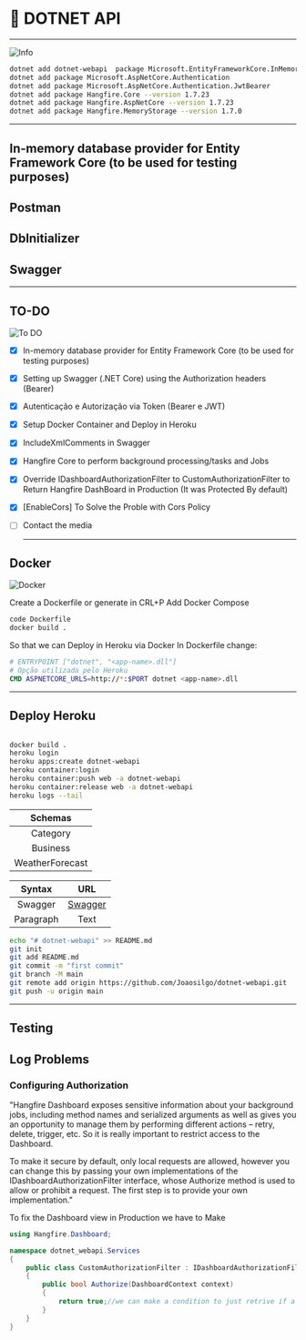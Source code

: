 # 🌮 DOTNET API

___

![Info](https://images.unsplash.com/photo-1623282033815-40b05d96c903?ixid=MnwyMjIwNDh8MHwxfGNvbGxlY3Rpb258MXwzY1hKR09YdkpZOHx8fHx8Mnx8MTYyNDEyMzM5MQ&ixlib=rb-1.2.1)

````bash
dotnet add dotnet-webapi  package Microsoft.EntityFrameworkCore.InMemory --version 5.0.6
dotnet add package Microsoft.AspNetCore.Authentication
dotnet add package Microsoft.AspNetCore.Authentication.JwtBearer
dotnet add package Hangfire.Core --version 1.7.23
dotnet add package Hangfire.AspNetCore --version 1.7.23
dotnet add package Hangfire.MemoryStorage --version 1.7.0


````

___

## In-memory database provider for Entity Framework Core (to be used for testing purposes)

## Postman

## DbInitializer

## Swagger

___

## TO-DO

![To DO](https://images.unsplash.com/photo-1512758017271-d7b84c2113f1?crop=entropy&cs=tinysrgb&fit=max&fm=jpg&ixid=MnwyMjIwNDh8MHwxfGNvbGxlY3Rpb258MXwzY1hKR09YdkpZOHx8fHx8Mnx8MTYyNDEyNDIyOA&ixlib=rb-1.2.1&q=80&w=1080)

- [x] In-memory database provider for Entity Framework Core (to be used for testing purposes)
- [x] Setting up Swagger (.NET Core) using the Authorization headers (Bearer)
- [x] Autenticação e Autorização via Token (Bearer e JWT)
- [x] Setup Docker Container and Deploy in Heroku
- [x] IncludeXmlComments in Swagger
- [x] Hangfire Core to perform background processing/tasks and Jobs
- [x] Override IDashboardAuthorizationFilter to CustomAuthorizationFilter to Return Hangfire DashBoard in Production (It was Protected By default)
- [x] [EnableCors] To Solve the Proble with Cors Policy
- [ ] Contact the media
  
  ___

## Docker

![Docker](https://images.unsplash.com/photo-1520218750893-2be45c7cbf63?crop=entropy&cs=tinysrgb&fit=max&fm=jpg&ixid=MnwyMjIwNDh8MHwxfGNvbGxlY3Rpb258MXwzY1hKR09YdkpZOHx8fHx8Mnx8MTYyNDEyMzc0NQ&ixlib=rb-1.2.1&q=80&w=400)

Create a Dockerfile or generate in CRL+P Add Docker Compose

````bash
code Dockerfile
docker build .

````

So that we can Deploy in Heroku via Docker
In Dockerfile change:

````Dockerfile
# ENTRYPOINT ["dotnet", "<app-name>.dll"]
# Opção utilizada pelo Heroku
CMD ASPNETCORE_URLS=http://*:$PORT dotnet <app-name>.dll
````

___

## Deploy Heroku

````bash

docker build .
heroku login
heroku apps:create dotnet-webapi
heroku container:login
heroku container:push web -a dotnet-webapi
heroku container:release web -a dotnet-webapi
heroku logs --tail
````

|     Schemas     |
| :-------------: |
|    Category     |
|    Business     |
| WeatherForecast |

|  Syntax   |                    URL                     |
| :-------: | :----------------------------------------: |
|  Swagger  | [Swagger](https://localhost:5001/swagger/) |
| Paragraph |                    Text                    |

````bash
echo "# dotnet-webapi" >> README.md
git init
git add README.md
git commit -m "first commit"
git branch -M main
git remote add origin https://github.com/Joaosilgo/dotnet-webapi.git
git push -u origin main

````

___

## Testing

## Log Problems

### Configuring Authorization

"Hangfire Dashboard exposes sensitive information about your background jobs, including method names and serialized arguments as well as gives you an opportunity to manage them by performing different actions – retry, delete, trigger, etc. So it is really important to restrict access to the Dashboard.

To make it secure by default, only local requests are allowed, however you can change this by passing your own implementations of the IDashboardAuthorizationFilter interface, whose Authorize method is used to allow or prohibit a request. The first step is to provide your own implementation."

To fix the Dashboard view in Production we have to Make  

````C#
using Hangfire.Dashboard;

namespace dotnet_webapi.Services
{
    public class CustomAuthorizationFilter : IDashboardAuthorizationFilter
    {
        public bool Authorize(DashboardContext context)
        {
            return true;//we can make a condition to just retrive if a certain User/Role is Logged 
        }
    }
}
````
